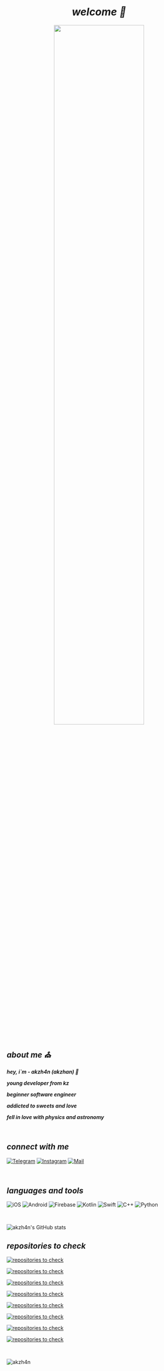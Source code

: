 
#### ***<h1 align="center">welcome :owl:</h1>***


<p align="center">
<img width="70%" height="auto" src="https://aniyuki.com/wp-content/uploads/2022/01/aniyuki-black-and-white-anime-3.gif" height="175px"/>
</p>



&nbsp;

## ***about me :church:***

***hey, i`m - akzh4n (akzhan) :leaves:***

***young developer from kz***

***beginner software engineer***

***addicted to sweets and love***

***fell in love with physics and astronomy***

&nbsp;


## *connect with me*
[![Telegram](https://img.shields.io/badge/-Telegram-0C090A?style=for-the-badge&logo=Telegram&logoColor=6960EC)](https://t.me/akzh4n)
[![Instagram](https://img.shields.io/badge/-Instagram-0C090A?style=for-the-badge&logo=Instagram&logoColor=9D00FF)](https://www.instagram.com/akzh4n/)
[![Mail](https://img.shields.io/badge/-Mail-0C090A?style=for-the-badge&logo=Gmail&logoColor=)](mailto:akzhan.kaz2003@gmail.com)


&nbsp;






## *languages and tools*
![iOS](https://img.shields.io/badge/-Developing-0C090A?style=for-the-badge&logo=iOS)
![Android](https://img.shields.io/badge/-Developing-0C090A?style=for-the-badge&logo=Android&logoColor=12AD2B)
![Firebase](https://img.shields.io/badge/-Firebase-0C090A?style=for-the-badge&logo=Firebase&logoColor=FFA500)
![Kotlin](https://img.shields.io/badge/-Kotlin-0C090A?style=for-the-badge&logo=Kotlin&logoColor=7F52FF)
![Swift](https://img.shields.io/badge/-Swift-0C090A?style=for-the-badge&logo=Swift&logoColor=FF4500)
![C++](https://img.shields.io/badge/-C++-0C090A?style=for-the-badge&logo=cplusplus&logoColor=044F88)
![Python](https://img.shields.io/badge/-Python-0C090A?style=for-the-badge&logo=Python&logoColor=FFE873)



&nbsp;

![akzh4n's GitHub stats](https://github-readme-stats.vercel.app/api?username=akzh4n&show_icons=true&theme=tokyonight)


## *repositories to check*

[![repositories to check](https://github-readme-stats.vercel.app/api/pin/?username=manste1n&repo=schedule_app_iOS&theme=tokyonight)](https://github.com/akzh4n/schedule_app_iOS)

[![repositories to check](https://github-readme-stats.vercel.app/api/pin/?username=manste1n&repo=vemo_project_ios&theme=tokyonight)](https://github.com/akzh4n/vemo_project_ios)

[![repositories to check](https://github-readme-stats.vercel.app/api/pin/?username=manste1n&repo=handmap_ios_app&theme=tokyonight)](https://github.com/akzh4n/handmap_ios_app)

[![repositories to check](https://github-readme-stats.vercel.app/api/pin/?username=manste1n&repo=simpleweather_app&theme=tokyonight)](https://github.com/akzh4n/simpleweather_app)

[![repositories to check](https://github-readme-stats.vercel.app/api/pin/?username=manste1n&repo=FermiApp&theme=tokyonight)](https://github.com/akzh4n/FermiApp)

[![repositories to check](https://github-readme-stats.vercel.app/api/pin/?username=manste1n&repo=notQurieProject&theme=tokyonight)](https://github.com/akzh4n/notQurieProject)

[![repositories to check](https://github-readme-stats.vercel.app/api/pin/?username=manste1n&repo=108psy-zhas-hackathon-android&theme=tokyonight)](https://github.com/akzh4n/108psy-zhas-hackathon-android)

[![repositories to check](https://github-readme-stats.vercel.app/api/pin/?username=manste1n&repo=bolekproject&theme=tokyonight)](https://github.com/akzh4n/bolekproject)


&nbsp;
<p align="left"> <img src="https://komarev.com/ghpvc/?username=akzh4n&label=Profile%20views&color=0e75b6&style=flat" alt="akzh4n" /> </p>
